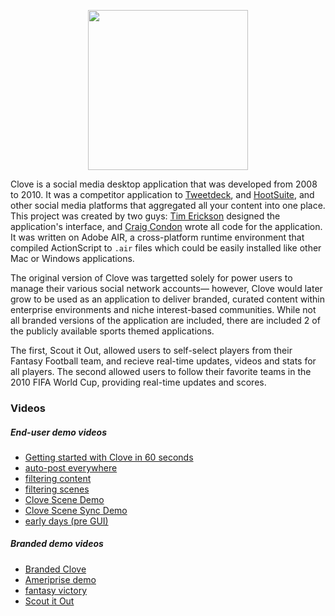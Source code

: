 <p align="center">
  <img src="https://raw.githubusercontent.com/crcn/clove/master/design/Clove%20Icon/Clove.png" width="256" height="256" />
</p>

Clove is a social media desktop application that was developed from 2008 to 2010. It was a competitor application to [Tweetdeck](https://tweetdeck.twitter.com/), and
[HootSuite](https://hootsuite.com/), and other social media platforms that aggregated all your content into one place. This project was created by two guys: [Tim Erickson](https://neutyp.com/) designed the application's interface, and
[Craig Condon](http://crcn.io/) wrote all code for the application. It was written on Adobe AIR, a cross-platform runtime environment that compiled ActionScript to `.air` files which could be easily installed like other Mac or Windows applications. 

The original version of Clove was targetted solely for power users to manage their various social network accounts— however, Clove would later grow to be used as an application to deliver branded, curated content within enterprise environments and niche interest-based communities. While not all branded versions of the application are included, there are included 2 of the publicly available sports themed applications. 

The first, Scout it Out, allowed users to self-select players from their Fantasy Football team, and recieve real-time updates, videos and stats for all players. The second allowed users to follow their favorite teams in the 2010 FIFA World Cup, providing real-time updates and scores. 

### Videos
##### End-user demo videos
- [Getting started with Clove in 60 seconds](https://www.youtube.com/watch?v=-evt55kkfo8)
- [auto-post everywhere](https://www.youtube.com/watch?v=R1gFjgVzvPs)
- [filtering content](https://www.youtube.com/watch?v=J9NWqjvhq8k)
- [filtering scenes](https://www.youtube.com/watch?v=QR9jhARbFME)
- [Clove Scene Demo](https://www.youtube.com/watch?v=4mfpifCktpo)
- [Clove Scene Sync Demo](https://www.youtube.com/watch?v=dgrVWxYM7Ik)
- [early days (pre GUI)](https://www.youtube.com/playlist?list=PL_9d3q-RYY-sEuTMOnuYjzhz_j5-YK1Sw)

##### Branded demo videos
- [Branded Clove](https://www.youtube.com/watch?v=oZ2HeK3nx7Y)
- [Ameriprise demo](https://www.youtube.com/watch?v=v1EYy-qLHJE)
- [fantasy victory](https://www.youtube.com/watch?v=3XQishsk3OI)
- [Scout it Out](https://www.youtube.com/watch?v=Lhbk0Jo3C9Y)
